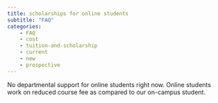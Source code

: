 ```yaml
---
title: scholarships for online students
subtitle: "FAQ"
categories:
    - FAQ
    - cost
    - tuition-and-scholarship
    - current
    - new
    - prospective
---
```


No departmental support for online students right now. Online students work on reduced course fee as compared to our on-campus student.